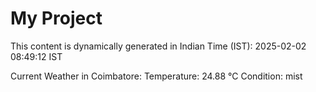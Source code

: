 # My Project

This content is dynamically generated in Indian Time (IST): 2025-02-02 08:49:12 IST


Current Weather in Coimbatore:
Temperature: 24.88 °C
Condition: mist
